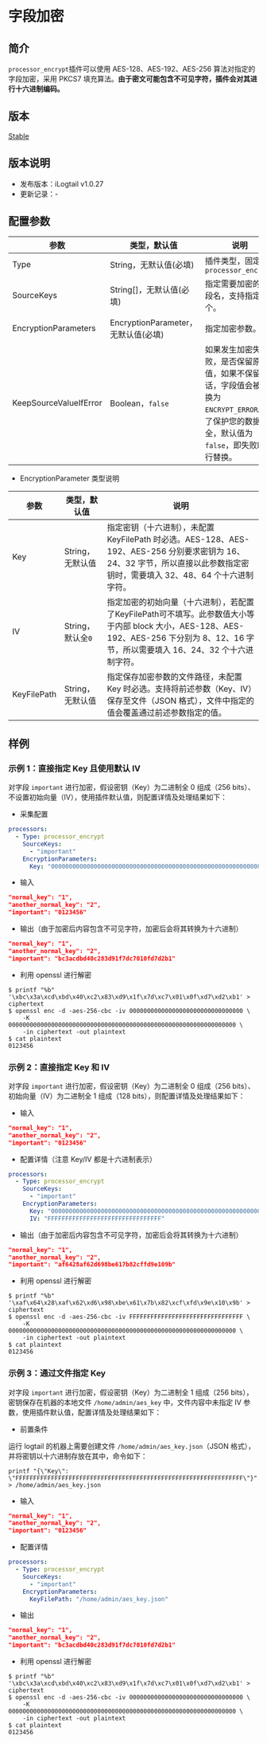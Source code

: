 # 字段加密

## 简介

`processor_encrypt`插件可以使用 AES-128、AES-192、AES-256 算法对指定的字段加密，采用 PKCS7 填充算法。**由于密文可能包含不可见字符，插件会对其进行十六进制编码。**

## 版本

[Stable](../../stability-level.md)

## 版本说明

* 发布版本：iLogtail v1.0.27
* 更新记录：-

## 配置参数

| 参数 | 类型，默认值 | 说明 |
| - | - | - |
| Type                      | String，无默认值(必填)                | 插件类型，固定为`processor_encrypt` |
| SourceKeys                | String[]，无默认值(必填)              | 指定需要加密的字段名，支持指定多个。 |
| EncryptionParameters      | EncryptionParameter，无默认值(必填)   | 指定加密参数。 |
| KeepSourceValueIfError    | Boolean，`false`                    | 如果发生加密失败，是否保留原始值，如果不保留的话，字段值会被替换为 `ENCRYPT_ERROR`。为了保护您的数据安全，默认值为 `false`，即失败时进行替换。|

* EncryptionParameter 类型说明

| 参数 | 类型，默认值 | 说明 |
| - | - | - |
| Key           | String，无默认值         | 指定密钥（十六进制），未配置 KeyFilePath 时必选。AES-128、AES-192、AES-256 分别要求密钥为 16、24、32 字节，所以直接以此参数指定密钥时，需要填入 32、48、64 个十六进制字符。 |
| IV            | String，默认全`0`        | 指定加密的初始向量（十六进制），若配置了KeyFilePath可不填写。此参数值大小等于内部 block 大小，AES-128、AES-192、AES-256 下分别为 8、12、16 字节，所以需要填入 16、24、32 个十六进制字符。 |
| KeyFilePath   | String，无默认值         | 指定保存加密参数的文件路径，未配置 Key 时必选。支持将前述参数（Key、IV）保存至文件（JSON 格式），文件中指定的值会覆盖通过前述参数指定的值。 |

## 样例

### 示例 1：直接指定 Key 且使用默认 IV

对字段 `important` 进行加密，假设密钥（Key）为二进制全 0 组成（256 bits）、不设置初始向量（IV），使用插件默认值，则配置详情及处理结果如下：

* 采集配置

```Yaml
processors:
  - Type: processor_encrypt
    SourceKeys:
      - "important"
    EncryptionParameters: 
      Key: "0000000000000000000000000000000000000000000000000000000000000000"
```

* 输入

```Json
"normal_key": "1",
"another_normal_key": "2",
"important": "0123456"
```

* 输出（由于加密后内容包含不可见字符，加密后会将其转换为十六进制）

```Json
"normal_key": "1",
"another_normal_key": "2",
"important": "bc3acdbd40c283d91f7dc7010fd7d2b1"
```

* 利用 openssl 进行解密

```shell
$ printf "%b" '\xbc\x3a\xcd\xbd\x40\xc2\x83\xd9\x1f\x7d\xc7\x01\x0f\xd7\xd2\xb1' > ciphertext
$ openssl enc -d -aes-256-cbc -iv 00000000000000000000000000000000 \
    -K 0000000000000000000000000000000000000000000000000000000000000000 \
    -in ciphertext -out plaintext
$ cat plaintext
0123456
```

### 示例 2：直接指定 Key 和 IV

对字段 `important` 进行加密，假设密钥（Key）为二进制全 0 组成（256 bits）、初始向量（IV）为二进制全 1 组成（128 bits），则配置详情及处理结果如下：

* 输入

```Json
"normal_key": "1",
"another_normal_key": "2",
"important": "0123456"
```

* 配置详情（注意 Key/IV 都是十六进制表示）

```Yaml
processors:
  - Type: processor_encrypt
    SourceKeys:
      - "important"
    EncryptionParameters: 
      Key: "0000000000000000000000000000000000000000000000000000000000000000"
      IV: "FFFFFFFFFFFFFFFFFFFFFFFFFFFFFFFF"
```

* 输出（由于加密后内容包含不可见字符，加密后会将其转换为十六进制）

```Json
"normal_key": "1",
"another_normal_key": "2",
"important": "af6428af62d698be617b82cffd9e109b"
```

* 利用 openssl 进行解密

```shell
$ printf "%b" '\xaf\x64\x28\xaf\x62\xd6\x98\xbe\x61\x7b\x82\xcf\xfd\x9e\x10\x9b' > ciphertext
$ openssl enc -d -aes-256-cbc -iv FFFFFFFFFFFFFFFFFFFFFFFFFFFFFFFF \
    -K 0000000000000000000000000000000000000000000000000000000000000000 \
    -in ciphertext -out plaintext
$ cat plaintext
0123456
```

### 示例 3：通过文件指定 Key

对字段 `important` 进行加密，假设密钥（Key）为二进制全 1 组成（256 bits），密钥保存在机器的本地文件 `/home/admin/aes_key` 中，文件内容中未指定 IV 参数，使用插件默认值，配置详情及处理结果如下：

* 前置条件

运行 logtail 的机器上需要创建文件 `/home/admin/aes_key.json`（JSON 格式），并将密钥以十六进制存放在其中，命令如下：

```shell
printf "{\"Key\": \"FFFFFFFFFFFFFFFFFFFFFFFFFFFFFFFFFFFFFFFFFFFFFFFFFFFFFFFFFFFFFFFF\"}" > /home/admin/aes_key.json
```

* 输入

```Json
"normal_key": "1",
"another_normal_key": "2",
"important": "0123456"
```

* 配置详情

```Yaml
processors:
  - Type: processor_encrypt
    SourceKeys:
      - "important"
    EncryptionParameters: 
      KeyFilePath: "/home/admin/aes_key.json"
```

* 输出

```Json
"normal_key": "1",
"another_normal_key": "2",
"important": "bc3acdbd40c283d91f7dc7010fd7d2b1"
```

* 利用 openssl 进行解密

```shell
$ printf "%b" '\xbc\x3a\xcd\xbd\x40\xc2\x83\xd9\x1f\x7d\xc7\x01\x0f\xd7\xd2\xb1' > ciphertext
$ openssl enc -d -aes-256-cbc -iv 00000000000000000000000000000000 \
    -K 0000000000000000000000000000000000000000000000000000000000000000 \
    -in ciphertext -out plaintext
$ cat plaintext
0123456
```
